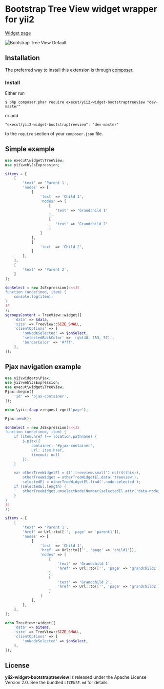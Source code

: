 # Bootstrap Tree View widget wrapper for yii2

[Widget page](https://github.com/jonmiles/bootstrap-treeview)

![Bootstrap Tree View Default](https://raw.github.com/jonmiles/bootstrap-treeview/master/screenshot/default.PNG)

## Installation

The preferred way to install this extension is through [composer](http://getcomposer.org/download/).

### Install

Either run

```
$ php composer.phar require execut/yii2-widget-bootstraptreeview "dev-master"
```

or add

```
"execut/yii2-widget-bootstraptreeview": "dev-master"
```

to the ```require``` section of your `composer.json` file.

## Simple example
```php
use execut\widget\TreeView;
use yii\web\JsExpression;

$items = [
    [
        'text' => 'Parent 1',
        'nodes' => [
            [
                'text' => 'Child 1',
                'nodes' => [
                    [
                       'text' => 'Grandchild 1'
                    ],
                    [
                       'text' => 'Grandchild 2'
                    ]
                ]
            ],
            [
                'text' => 'Child 2',
            ]
        ],
    ],
    [
        'text' => 'Parent 2',
    ]
];

$onSelect = new JsExpression(<<<JS
function (undefined, item) {
    console.log(item);
}
JS
);
$groupsContent = TreeView::widget([
    'data' => $data,
    'size' => TreeView::SIZE_SMALL,
    'clientOptions' => [
        'onNodeSelected' => $onSelect,
        'selectedBackColor' => 'rgb(40, 153, 57)',
        'borderColor' => '#fff',
    ],
]);
```

## Pjax navigation example
```php
use yii\widgets\Pjax;
use yii\web\JsExpression;
use execut\widget\TreeView;
Pjax::begin([
    'id' => 'pjax-container',
]);

echo \yii::$app->request->get('page');

Pjax::end();

$onSelect = new JsExpression(<<<JS
function (undefined, item) {
    if (item.href !== location.pathname) {
        $.pjax({
            container: '#pjax-container',
            url: item.href,
            timeout: null
        });
    }

    var otherTreeWidgetEl = $('.treeview.small').not($(this)),
        otherTreeWidget = otherTreeWidgetEl.data('treeview'),
        selectedEl = otherTreeWidgetEl.find('.node-selected');
    if (selectedEl.length) {
        otherTreeWidget.unselectNode(Number(selectedEl.attr('data-nodeid')));
    }
}
JS
);

$items = [
    [
        'text' => 'Parent 1',
        'href' => Url::to(['', 'page' => 'parent1']),
        'nodes' => [
            [
                'text' => 'Child 1',
                'href' => Url::to(['', 'page' => 'child1']),
                'nodes' => [
                    [
                        'text' => 'Grandchild 1',
                        'href' => Url::to(['', 'page' => 'grandchild1'])
                    ],
                    [
                        'text' => 'Grandchild 2',
                        'href' => Url::to(['', 'page' => 'grandchild2'])
                    ]
                ]
            ],
        ],
    ],
];

echo TreeView::widget([
    'data' => $items,
    'size' => TreeView::SIZE_SMALL,
    'clientOptions' => [
        'onNodeSelected' => $onSelect,
    ],
]);
```
## License

**yii2-widget-bootstraptreeview** is released under the Apache License Version 2.0. See the bundled `LICENSE.md` for details.
